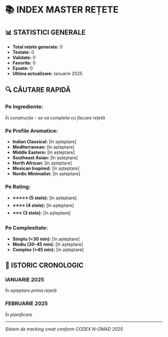 # 📚 INDEX MASTER REȚETE

## 📊 STATISTICI GENERALE
- **Total rețete generate:** 0
- **Testate:** 0
- **Validate:** 0
- **Favorite:** 0
- **Eșuate:** 0
- **Ultima actualizare:** Ianuarie 2025

## 🔍 CĂUTARE RAPIDĂ

### **Pe Ingrediente:**
*În construcție - se va completa cu fiecare rețetă*

### **Pe Profile Aromatice:**
- **Indian Classical:** [în așteptare]
- **Mediterranean:** [în așteptare]
- **Middle Eastern:** [în așteptare]
- **Southeast Asian:** [în așteptare]
- **North African:** [în așteptare]
- **Mexican Inspired:** [în așteptare]
- **Nordic Minimalist:** [în așteptare]

### **Pe Rating:**
- **⭐⭐⭐⭐⭐ (5 stele):** [în așteptare]
- **⭐⭐⭐⭐ (4 stele):** [în așteptare]
- **⭐⭐⭐ (3 stele):** [în așteptare]

### **Pe Complexitate:**
- **Simplu (<30 min):** [în așteptare]
- **Mediu (30-45 min):** [în așteptare]
- **Complex (>45 min):** [în așteptare]

## 📅 ISTORIC CRONOLOGIC

### **IANUARIE 2025**
*În așteptare prima rețetă*

### **FEBRUARIE 2025**
*În planificare*

---
*Sistem de tracking creat conform CODEX N-OMAD 2025*
